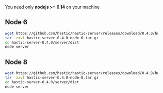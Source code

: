 You need only **nodejs >= 6.14** on your machine

## Node 6
```bash
wget https://github.com/hastic/hastic-server/releases/download/0.4.0/hastic-server-0.4.0-node-6.tar.gz
tar -zxvf hastic-server-0.4.0-node-6.tar.gz
cd hastic-server-0.4.0/server/dist
node server
```

## Node 8
```bash
wget https://github.com/hastic/hastic-server/releases/download/0.4.0/hastic-server-0.4.0-node-8.tar.gz
tar -zxvf hastic-server-0.4.0-node-8.tar.gz
cd hastic-server-0.4.0/server/dist
node server
```